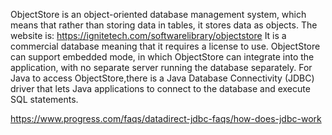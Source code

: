 ObjectStore is an object-oriented database management system, which means that rather than storing data in tables, it stores data as objects. 
The website is: https://ignitetech.com/softwarelibrary/objectstore It is a commercial database meaning that it requires a license to use. ObjectStore can
support embedded mode, in which ObjectStore can integrate into the application, with no separate server running the database separately. 
For Java to access ObjectStore,there is a Java Database Connectivity (JDBC) driver that lets Java applications to connect to the database and 
execute SQL statements. 


https://www.progress.com/faqs/datadirect-jdbc-faqs/how-does-jdbc-work
